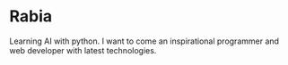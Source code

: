 # Rabia
Learning AI with python. I want to come an inspirational programmer and web developer with latest technologies.
